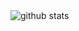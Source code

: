 <picture decoding="async" loading="lazy">
  <source media="(prefers-color-scheme: light)" srcset="https://pixel-profile.vercel.app/api/github-stats?username=tonio-chopy&theme=summer">
  <source media="(prefers-color-scheme: dark)" srcset="https://pixel-profile.vercel.app/api/github-stats?username=tonio-chopy&screen_effect=true&theme=summer">
  <img alt="github stats" src="https://pixel-profile.vercel.app/api/github-stats?username=tonio-chopy&theme=summer">
</picture>
